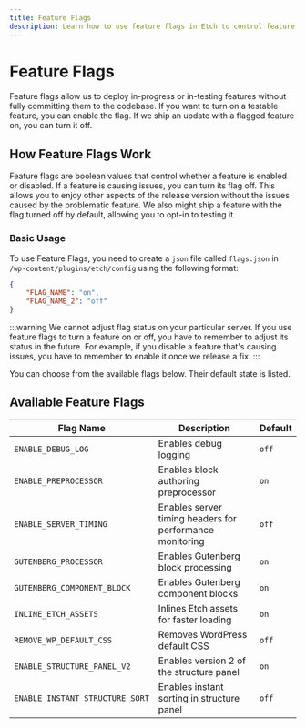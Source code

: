 ```yaml
---
title: Feature Flags
description: Learn how to use feature flags in Etch to control feature availability and enable gradual rollouts
---
```


# Feature Flags

Feature flags allow us to deploy in-progress or in-testing features without fully committing them to the codebase. If you want to turn on a testable feature, you can enable the flag. If we ship an update with a flagged feature on, you can turn it off.

## How Feature Flags Work

Feature flags are boolean values that control whether a feature is enabled or disabled. If a feature is causing issues, you can turn its flag off. This allows you to enjoy other aspects of the release version without the issues caused by the problematic feature. We also might ship a feature with the flag turned off by default, allowing you to opt-in to testing it.


### Basic Usage

To use Feature Flags, you need to create a `json` file called `flags.json` in `/wp-content/plugins/etch/config` using the following format:

```json
{
    "FLAG_NAME": "on",
    "FLAG_NAME_2": "off"
}
```


:::warning
We cannot adjust flag status on your particular server. If you use feature flags to turn a feature on or off, you have to remember to adjust its status in the future. For example, if you disable a feature that's causing issues, you have to remember to enable it once we release a fix.
::: 

You can choose from the available flags below. Their default state is listed.

## Available Feature Flags

| Flag Name | Description | Default |
|-----------|-------------|---------|
| `ENABLE_DEBUG_LOG` | Enables debug logging | `off` |
| `ENABLE_PREPROCESSOR` | Enables block authoring preprocessor | `on` |
| `ENABLE_SERVER_TIMING` | Enables server timing headers for performance monitoring | `off` |
| `GUTENBERG_PROCESSOR` | Enables Gutenberg block processing | `on` |
| `GUTENBERG_COMPONENT_BLOCK` | Enables Gutenberg component blocks | `on` |
| `INLINE_ETCH_ASSETS` | Inlines Etch assets for faster loading | `on` |
| `REMOVE_WP_DEFAULT_CSS` | Removes WordPress default CSS | `off` |
| `ENABLE_STRUCTURE_PANEL_V2` | Enables version 2 of the structure panel | `on` |
| `ENABLE_INSTANT_STRUCTURE_SORT` | Enables instant sorting in structure panel | `off` |